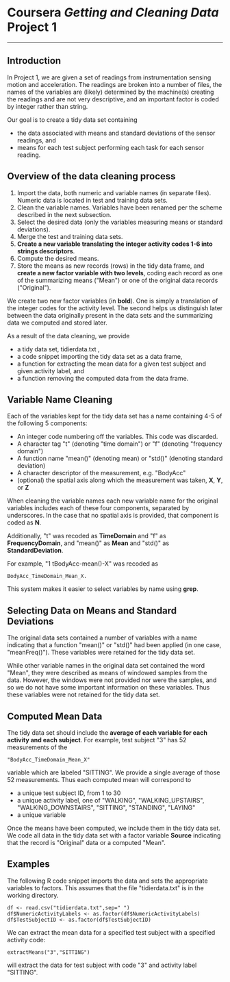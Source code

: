 # Coursera *Getting and Cleaning Data* Project 1 #

----------

## Introduction ##
In Project 1, we are given a set of readings from instrumentation sensing motion and acceleration.  The readings are broken into a number of files, the names of the variables are (likely) determined by the machine(s) creating the readings and are not very descriptive, and an important factor is coded by integer rather than string.

Our goal is to create a tidy data set containing

* the data associated with means and standard deviations of the sensor readings, and
* means for each test subject performing each task for each sensor reading.

## Overview of the data cleaning process ##
1. Import the data, both numeric and variable names (in separate files).  Numeric data is located in test and training data sets.
2. Clean the variable names.  Variables have been renamed per the scheme described in the next subsection.
3. Select the desired data (only the variables measuring means or standard deviations).
4. Merge the test and training data sets.
5. **Create a new variable translating the integer activity codes 1-6 into strings descriptors**.
6. Compute the desired means.
7. Store the means as new records (rows) in the tidy data frame, and **create a new factor variable with two levels**, coding each record as one of the summarizing means ("Mean") or one of the original data records ("Original").

We create two new factor variables (in **bold**).  One is simply a translation of the integer codes for the activity level.  The second helps us distinguish later between the data originally present in the data sets and the summarizing data we computed and stored later.

As a result of the data cleaning, we provide

* a tidy data set, tidierdata.txt ,
* a code snippet importing the tidy data set as a data frame,
* a function for extracting the mean data for a given test subject and given activity label, and
* a function removing the computed data from the data frame.

## Variable Name Cleaning ##
Each of the variables kept for the tidy data set has a name containing 4-5 of the following 5 components:

* An integer code numbering off the variables.  This code was discarded.
* A character tag "t" (denoting "time domain") or "f" (denoting "frequency domain")
* A function name "mean()" (denoting mean) or "std()" (denoting standard deviation)
* A character descriptor of the measurement, e.g. "BodyAcc"
* (optional) the spatial axis along which the measurement was taken, **X**, **Y**, or **Z**

When cleaning the variable names each new variable name for the original variables includes each of these four components, separated by underscores.  In the case that no spatial axis is provided, that component is coded as **N**.

Additionally, "t" was recoded as **TimeDomain** and "f" as **FrequencyDomain**, and "mean()" as **Mean** and "std()" as **StandardDeviation**.

For example, "1 tBodyAcc-mean()-X" was recoded as
	
	BodyAcc_TimeDomain_Mean_X.

This system makes it easier to select variables by name using **grep**.

## Selecting Data on Means and Standard Deviations ##
The original data sets contained a number of variables with a name indicating that a function "mean()" or "std()" had been applied (in one case, "meanFreq()").  These variables were retained for the tidy data set.

While other variable names in the original data set contained the word "Mean", they were described as means of windowed samples from the data.  However, the windows were not provided nor were the samples, and so we do not have some important information on these variables.  Thus these variables were not retained for the tidy data set.

## Computed Mean Data ##

The tidy data set should include the **average of each variable for each activity and each subject**.  For example, test subject "3" has 52 measurements of the

	"BodyAcc_TimeDomain_Mean_X"

variable which are labeled "SITTING".  We provide a single average of those 52 measurements.  Thus each computed mean will correspond to

* a unique test subject ID, from 1 to 30
* a unique activity label, one of "WALKING", "WALKING_UPSTAIRS", "WALKING_DOWNSTAIRS", "SITTING", "STANDING", "LAYING"
* a unique variable

Once the means have been computed, we include them in the tidy data set.  We code all data in the tidy data set with a factor variable **Source** indicating that the record is "Original" data or a computed "Mean".

## Examples ##
The following R code snippet imports the data and sets the appropriate variables to factors.  This assumes that the file "tidierdata.txt" is in the working directory.

    df <- read.csv("tidierdata.txt",sep=" ")
	df$NumericActivityLabels <- as.factor(df$NumericActivityLabels)
	df$TestSubjectID <- as.factor(df$TestSubjectID)

We can extract the mean data for a specified test subject with a specified activity code:

	extractMeans("3","SITTING")

will extract the data for test subject with code "3" and activity label "SITTING".
